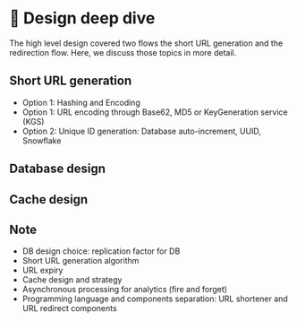 # 🔬 Design deep dive

The high level design covered two flows the short URL generation and the redirection flow. Here, we discuss those topics
in more detail.

## Short URL generation

* Option 1: Hashing and Encoding
* Option 1: URL encoding through Base62, MD5 or KeyGeneration service (KGS)
* Option 2: Unique ID generation: Database auto-increment, UUID, Snowflake

## Database design


## Cache design



## Note
- DB design choice: replication factor for DB
- Short URL generation algorithm
- URL expiry
- Cache design and strategy
- Asynchronous processing for analytics (fire and forget)
- Programming language and components separation: URL shortener and URL redirect components

